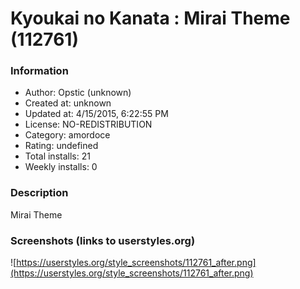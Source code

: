 # Kyoukai no Kanata : Mirai Theme (112761)

### Information
- Author: Opstic (unknown)
- Created at: unknown
- Updated at: 4/15/2015, 6:22:55 PM
- License: NO-REDISTRIBUTION
- Category: amordoce
- Rating: undefined
- Total installs: 21
- Weekly installs: 0


### Description
Mirai Theme


### Screenshots (links to userstyles.org)
![https://userstyles.org/style_screenshots/112761_after.png](https://userstyles.org/style_screenshots/112761_after.png)



